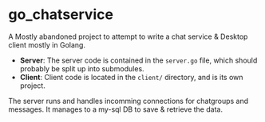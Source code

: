 # go_chatservice
A Mostly abandoned project to attempt to write a chat service & Desktop client mostly in Golang.

 - **Server**: The server code is contained in the `server.go` file, which should probably be 
 split up into submodules. 
 - **Client**: Client code is located in the `client/` directory, and is its own project.

 The server runs and handles incomming connections for chatgroups and messages. 
 It manages to a my-sql DB to save & retrieve the data.

